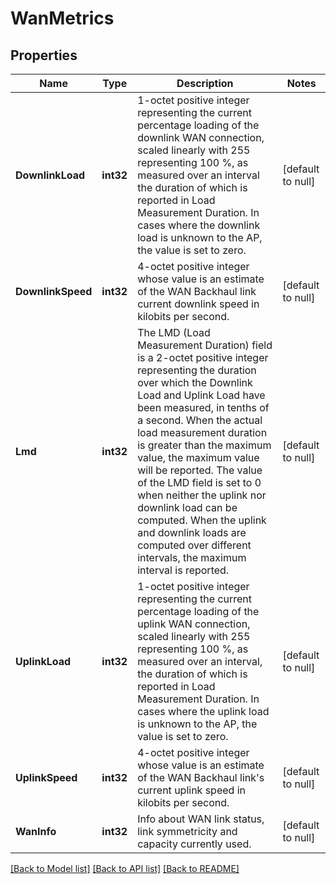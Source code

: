# WanMetrics

## Properties
Name | Type | Description | Notes
------------ | ------------- | ------------- | -------------
**DownlinkLoad** | **int32** | 1-octet positive integer representing the current percentage loading of the downlink WAN connection, scaled linearly with 255 representing 100 %, as measured over an interval the duration of which is reported in Load Measurement Duration. In cases where the downlink load is unknown to the AP, the value is set to zero. | [default to null]
**DownlinkSpeed** | **int32** | 4-octet positive integer whose value is an estimate of the WAN Backhaul link current downlink speed in kilobits per second. | [default to null]
**Lmd** | **int32** | The LMD (Load Measurement Duration) field is a 2-octet positive integer representing the duration over which the Downlink Load and Uplink Load have been measured, in tenths of a second. When the actual load measurement duration is greater than the maximum value, the maximum value will be reported. The value of the LMD field is set to 0 when neither the uplink nor downlink load can be computed. When the uplink and downlink loads are computed over different intervals, the maximum interval is reported. | [default to null]
**UplinkLoad** | **int32** | 1-octet positive integer representing the current percentage loading of the uplink WAN connection, scaled linearly with 255 representing 100 %, as measured over an interval, the duration of which is reported in Load Measurement Duration. In cases where the uplink load is unknown to the AP, the value is set to zero. | [default to null]
**UplinkSpeed** | **int32** | 4-octet positive integer whose value is an estimate of the WAN Backhaul link&#39;s current uplink speed in kilobits per second. | [default to null]
**WanInfo** | **int32** | Info about WAN link status, link symmetricity and capacity currently used. | [default to null]

[[Back to Model list]](../README.md#documentation-for-models) [[Back to API list]](../README.md#documentation-for-api-endpoints) [[Back to README]](../README.md)


